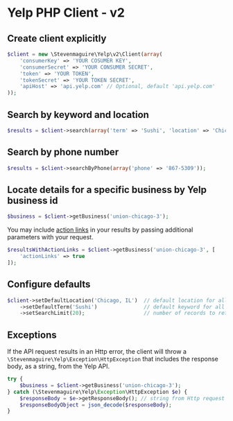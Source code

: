 # Yelp PHP Client - v2

## Create client explicitly

```php
$client = new \Stevenmaguire\Yelp\v2\Client(array(
    'consumerKey' => 'YOUR COSUMER KEY',
    'consumerSecret' => 'YOUR CONSUMER SECRET',
    'token' => 'YOUR TOKEN',
    'tokenSecret' => 'YOUR TOKEN SECRET',
    'apiHost' => 'api.yelp.com' // Optional, default 'api.yelp.com'
));
```

## Search by keyword and location

```php
$results = $client->search(array('term' => 'Sushi', 'location' => 'Chicago, IL'));
```

## Search by phone number

```php
$results = $client->searchByPhone(array('phone' => '867-5309'));
```

## Locate details for a specific business by Yelp business id

```php
$business = $client->getBusiness('union-chicago-3');
```

You may include [action links](http://engineeringblog.yelp.com/2015/07/yelp-api-now-returns-action-links.html) in your results by passing additional parameters with your request.

```php
$resultsWithActionLinks = $client->getBusiness('union-chicago-3', [
    'actionLinks' => true
]);
```

## Configure defaults

```php
$client->setDefaultLocation('Chicago, IL')  // default location for all searches if location not provided
    ->setDefaultTerm('Sushi')               // default keyword for all searches if term not provided
    ->setSearchLimit(20);                   // number of records to return
```

## Exceptions

If the API request results in an Http error, the client will throw a `\Stevenmaguire\Yelp\Exception\HttpException` that includes the response body, as a string, from the Yelp API.

```php
try {
    $business = $client->getBusiness('union-chicago-3');
} catch (\Stevenmaguire\Yelp\Exception\HttpException $e) {
    $responseBody = $e->getResponseBody(); // string from Http request
    $responseBodyObject = json_decode($responseBody);
}
```
